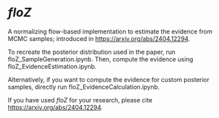 # $floZ$
A normalizing flow-based implementation to estimate the evidence from MCMC samples; introduced in https://arxiv.org/abs/2404.12294.

To recreate the posterior distribution used in the paper, run floZ_SampleGeneration.ipynb. Then, compute the evidence using floZ_EvidenceEstimation.ipynb.

Alternatively, if you want to compute the evidence for custom posterior samples, directly run floZ_EvidenceCalculation.ipynb.

If you have used $floZ$ for your research, please cite https://arxiv.org/abs/2404.12294.
